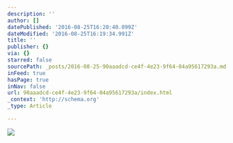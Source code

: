 ```yaml
---
description: ''
author: []
datePublished: '2016-08-25T16:20:40.099Z'
dateModified: '2016-08-25T16:19:34.991Z'
title: ''
publisher: {}
via: {}
starred: false
sourcePath: _posts/2016-08-25-90aaadcd-ce4f-4e23-9f64-04a95617293a.md
inFeed: true
hasPage: true
inNav: false
url: 90aaadcd-ce4f-4e23-9f64-04a95617293a/index.html
_context: 'http://schema.org'
_type: Article

---
```

![](https://the-grid-user-content.s3-us-west-2.amazonaws.com/63c9a9a0-ff85-41e1-9cb7-762b6d84e624.jpg)